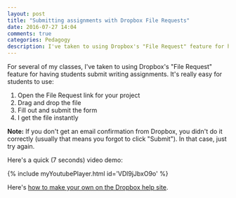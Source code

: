 ```yaml
---
layout: post
title: "Submitting assignments with Dropbox File Requests"
date: 2016-07-27 14:04
comments: true
categories: Pedagogy
description: I've taken to using Dropbox's "File Request" feature for having students submit writing assignments. It's really easy to set up.
---
```


For several of my classes, I've taken to using Dropbox's "File Request" feature for having students submit writing assignments. It's really easy for students to use:

1. Open the File Request link for your project
2. Drag and drop the file
3. Fill out and submit the form
4. I get the file instantly

**Note:** If you don't get an email confirmation from Dropbox, you didn't do it correctly (usually that means you forgot to click "Submit"). In that case, just try again.

Here's a quick (7 seconds) video demo:

{% include myYoutubePlayer.html id='VDl9jJbxO9o' %}

Here's [how to make your own on the Dropbox help site](https://www.dropbox.com/help/9090).